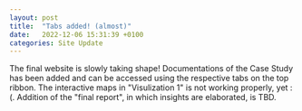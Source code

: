 ```yaml
---
layout: post
title:  "Tabs added! (almost)"
date:   2022-12-06 15:31:39 +0100
categories: Site Update
---
```


The final website is slowly taking shape! Documentations of the Case Study has been added and can be accessed using the respective tabs on the top ribbon. The interactive maps in "Visulization 1" is not working properly, yet :(. Addition of the "final report", in which insights are elaborated, is TBD. 
